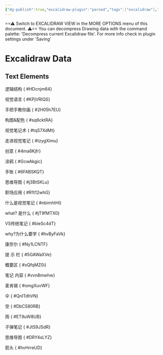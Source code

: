 ```yaml
---
{"dg-publish":true,"excalidraw-plugin":"parsed","tags":["excalidraw"],"permalink":"/02 Area/视觉笔记术/","dgPassFrontmatter":true}
---
```


==⚠  Switch to EXCALIDRAW VIEW in the MORE OPTIONS menu of this document. ⚠== You can decompress Drawing data with the command palette: 'Decompress current Excalidraw file'. For more info check in plugin settings under 'Saving'


# Excalidraw Data
## Text Elements
逻辑结构
{ #HDcnjm64}


视觉语言
{ #KPjVRIQS}


手把手教你画
{ #2H05h7EU}


构图&配色
{ #sq6cktRA}


视觉笔记术
{ #tqS7XdMt}


走进视觉笔记
{ #tzygXimu}


创意
{ #4ma6Kjfr}


涂鸦
{ #GcwAkgic}


手账
{ #6FABSKQT}


思维导图
{ #j3BtSKLu}


职场应用
{ #R1t12whG}


什么是视觉笔记
{ #nbimhtHl}


what? 是什么
{ #jT9fMTX0}


VS传统笔记
{ #bieSc4dT}


why?为什么要学
{ #hvByFaVk}


康奈尔
{ #Ny1LCNTF}


提
示
栏
{ #5GAWaXVe}


概要区
{ #xQfqMZ0i}


笔记
内容
{ #vvn8mwhw}


麦肯锡
{ #omgXuvWF}


伞
{ #QnlTdhVN}


空
{ #DbCS80RB}


雨
{ #ET9uW8UB}


子弹笔记
{ #JtS9JSdR}


思维导图
{ #DRY4sLYZ}


箭头
{ #hvHrreUD}


